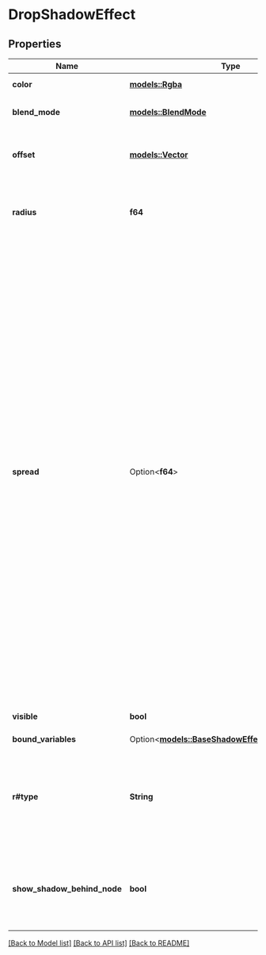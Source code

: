 # DropShadowEffect

## Properties

Name | Type | Description | Notes
------------ | ------------- | ------------- | -------------
**color** | [**models::Rgba**](RGBA.md) | The color of the shadow | 
**blend_mode** | [**models::BlendMode**](BlendMode.md) | Blend mode of the shadow | 
**offset** | [**models::Vector**](Vector.md) | How far the shadow is projected in the x and y directions | 
**radius** | **f64** | Radius of the blur effect (applies to shadows as well) | 
**spread** | Option<**f64**> | The distance by which to expand (or contract) the shadow.  For drop shadows, a positive `spread` value creates a shadow larger than the node, whereas a negative value creates a shadow smaller than the node.  For inner shadows, a positive `spread` value contracts the shadow. Spread values are only accepted on rectangles and ellipses, or on frames, components, and instances with visible fill paints and `clipsContent` enabled. When left unspecified, the default value is 0. | [optional][default to 0]
**visible** | **bool** | Whether this shadow is visible. | 
**bound_variables** | Option<[**models::BaseShadowEffectBoundVariables**](BaseShadowEffect_boundVariables.md)> |  | [optional]
**r#type** | **String** | A string literal representing the effect's type. Always check the type before reading other properties. | 
**show_shadow_behind_node** | **bool** | Whether to show the shadow behind translucent or transparent pixels | [default to false]

[[Back to Model list]](../README.md#documentation-for-models) [[Back to API list]](../README.md#documentation-for-api-endpoints) [[Back to README]](../README.md)


